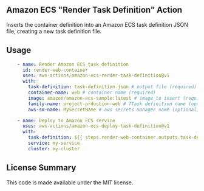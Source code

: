 ## Amazon ECS "Render Task Definition" Action

Inserts the container definition into an Amazon ECS task definition JSON file, creating a new task definition file.

## Usage

```yaml
    - name: Render Amazon ECS task definition
      id: render-web-container
      uses: aws-actions/amazon-ecs-render-task-definition@v1
      with:
        task-definition: task-definition.json # output file (required)
        container-name: web # container name (required)
        image: amazon/amazon-ecs-sample:latest # image to insert (required)
        family-name: project-prduction-web # TTask definition name (optional)
        aws-sm-name: MySecretName # aws secrets manager name (optional)

    - name: Deploy to Amazon ECS service
      uses: aws-actions/amazon-ecs-deploy-task-definition@v1
      with:
        task-definition: ${{ steps.render-web-container.outputs.task-definition }}
        service: my-service
        cluster: my-cluster
```

## License Summary

This code is made available under the MIT license.
